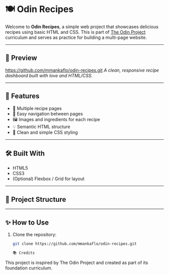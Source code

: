 # 🍽️ Odin Recipes

Welcome to **Odin Recipes**, a simple web project that showcases delicious recipes using basic HTML and CSS. This is part of [The Odin Project](https://www.theodinproject.com/) curriculum and serves as practice for building a multi-page website.

---

## 📸 Preview

https://github.com/mmankaflo/odin-recipes.git
*A clean, responsive recipe dashboard built with love and HTML/CSS.*

---

## 🚀 Features

- 📄 Multiple recipe pages
- 🧭 Easy navigation between pages
- 🖼️ Images and ingredients for each recipe
- 💡 Semantic HTML structure
- 🎨 Clean and simple CSS styling

---

## 🛠️ Built With

- HTML5  
- CSS3  
- (Optional) Flexbox / Grid for layout

---

## 📁 Project Structure


---

## ✨ How to Use

1. Clone the repository:
   ```bash
   git clone https://github.com/mmankaflo/odin-recipes.git

   📚 Credits
This project is inspired by The Odin Project and created as part of its foundation curriculum.
